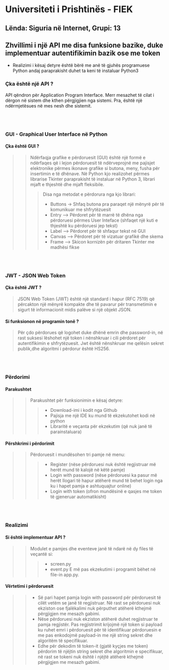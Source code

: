 # Universiteti i Prishtinës - FIEK
## Lënda: Siguria në Internet, Grupi: 13
## Zhvillimi i një API me disa funksione bazike, duke implementuar autentifikimin bazik ose me token

* Realizimi i kësaj detyre është bërë me anë të gjuhës programuese Python andaj paraprakisht duhet ta keni të instaluar Python3

### Çka është një API ?
 API qëndron për Application Program Interface. Merr mesazhet të cilat i dërgon në sistem dhe kthen përgjigjien nga sistemi. Pra, është një ndërmjetësues në mes nesh dhe sistemit.

\
&nbsp;

### GUI - Graphical User Interface në Python
#### Çka është GUI ?
>> Ndërfaqja grafike e përdoruesit (GUI) është një formë e ndërfaqes që i lejon përdoruesit të ndërveprojnë me pajisjet elektronike përmes ikonave grafike si butona, meny, fusha për insertimin e të dhënave. 
>> Në Python kjo realizohet përmes librarise Tkinter paraprakisht të instaluar në Python 3, librari mjaft e thjeshtë dhe mjaft fleksibile.
>>> Disa nga metodat e përdorura nga kjo librari:
>>> - Buttons -> Shfaq butona pra paraqet një mënyrë për të komunikuar me shfrytëzuesit
>>> - Entry –> Përdoret për të marrë të dhëna nga përdoruesi përmes User Inteface (shfaqet një kuti e thjeshtë ku përdoruesi jep tekst)
>>> - Label –> Përdoret për të shfaqur tekst në GUI
>>> - Canvas –> Përdoret për të vizatuar grafikë dhe skema
>>> - Frame –> Skicon kornizën për dritaren Tkinter me madhësi fikse

\
&nbsp;
 
### JWT - JSON Web Token
#### Çka është JWT ?
> JSON Web Token (JWT) është një standard i hapur (RFC 7519) që përcakton një mënyrë kompakte dhe të pavarur për transmetimin e sigurt të informacionit midis palëve si një objekt JSON.
#### Si funksionon në programin tonë ?
> Për çdo përdorues që logohet duke dhënë emrin dhe password-in, në rast suksesi lëshohet një token i nënshkruar i cili përdoret për autentifikimin e shfrytëzuesit.
> Jwt është nënshkruar me qelësin sekret publik,dhe algoritmi i përdorur është HS256.

\
&nbsp;
 
### Përdorimi
#### Parakushtet
>> Parakushtet për funksionimin e kësaj detyre:
>>> * Download-imi i kodit nga Github
>>> * Pajisja me një IDE ku mund të ekzekutohet kodi në python
>>> * Libraritë e veçanta për ekzekutim (që nuk janë të parainstaluara)
#### Përshkrimi i përdorimit
>> Përdoruesit i mundësohen tri pamje në menu:
>>> - Register (nëse përdoruesi nuk është regjistruar më herët mund të kalojë në këtë pamje)
>>> - Login with password (nëse përdoruesi ka pasur më herët llogari të hapur atëherë mund të behet login nga ku i hapet pamja e ashtuquajtur online)
>>> - Login with token (ofron mundësinë e qasjes me token të gjeneruar automatikisht)

\
&nbsp;
 
### Realizimi
#### Si është implementuar API ?
>> Modulet e pamjes dhe eventeve janë të ndarë në dy files të veçantë si:
>>> * screen.py 
>>> * event.py
>> E më pas ekzekutimi i programit bëhet në file-in app.py.
#### Vërtetimi i përdoruesit
>> - Së pari hapet pamja login with password për përdoruesit të cilët vetëm se janë të regjistruar. Në rast se përdoruesi nuk ekziston ose fjalëkalimi nuk përputhet atëherë kthejmë përgjigjen me mesazh gabimi.
>> - Nëse përdoruesi nuk ekziston atëherë duhet regjistruar te pamja regjistër. Pas regjistrimit krijojmë një token si payload ku ruhet emri i përdoruesit për të identifikuar përdoruesin e me pas enkodojmë payload-in me një string sekret dhe algoritëm të specifikuar.
>> - Edhe për dekodim të token-it (gjatë kyçjes me token) përdorim të njëjtin string sekret dhe algoritmin e specifikuar, në rast se tokeni nuk është i njëjtë atëherë kthejmë përgjigjen me mesazh gabimi.

